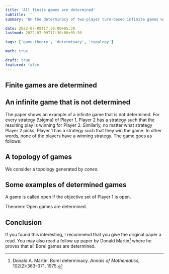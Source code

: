 ```yaml
---
title: 'All finite games are determined'
subtitle: ''
summary: 'On the determinacy of two-player turn-based infinite games with perfect information'

date: 2022-07-09T17:30:00+05:30
lastmod: 2022-07-09T17:30:00+05:30

tags: ['game-theory', 'determinacy', 'topology']

math: true

draft: true
featured: false
---
```


## Finite games are determined

## An infinite game that is not determined

The paper shows an example of a infinite game that is not determined. For every strategy \(\sigma\) of Player 1, Player 2 has a strategy such that the resulting play is winning for Player 2. Similarly, no matter what strategy Player 2 picks, Player 1 has a strategy such that they win the game. In other words, none of the players have a winning strategy. The game goes as follows:

## A topology of games

We consider a topology generated by _cones_.

## Some examples of determined games

A game is called open if the objective set of Player 1 is open.

Theorem: Open games are determined.

## Conclusion

If you found this interesting, I recommend that you give the original paper a read. You may also read a follow up paper by Donald Martin[^mar75] where he proves that all Borel games are determined.

[^gs53]: Gale, David and Stewart, F. M.. "13. Infinite Games with Perfect Information". _Contributions to the Theory of Games, Volume II_, Princeton University Press, 1953, pp. 245-266. https://doi.org/10.1515/9781400881970-014
[^mar75]: Donald A. Martin. Borel determinacy. _Annals of Mathematics_, 102(2):363–371, 1975.
